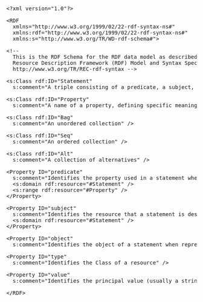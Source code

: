 <pre>
&#x003c;?xml version="1.0"?&#x003e;

&#x003c;RDF
  xmlns="http://www.w3.org/1999/02/22-rdf-syntax-ns#"
  xmlns:rdf="http://www.w3.org/1999/02/22-rdf-syntax-ns#"
  xmlns:s="http://www.w3.org/TR/WD-rdf-schema#"&#x003e;

&#x003c;!--
  This is the RDF Schema for the RDF data model as described in the
  Resource Description Framework (RDF) Model and Syntax Specification
  http://www.w3.org/TR/REC-rdf-syntax --&#x003e;

&#x003c;s:Class rdf:ID="Statement"
  s:comment="A triple consisting of a predicate, a subject, and an object." /&#x003e;

&#x003c;s:Class rdf:ID="Property"
  s:comment="A name of a property, defining specific meaning for the property" /&#x003e;

&#x003c;s:Class rdf:ID="Bag"
  s:comment="An unordered collection" /&#x003e;

&#x003c;s:Class rdf:ID="Seq"
  s:comment="An ordered collection" /&#x003e;

&#x003c;s:Class rdf:ID="Alt"
  s:comment="A collection of alternatives" /&#x003e;

&#x003c;Property ID="predicate"
  s:comment="Identifies the property used in a statement when representing the statement in reified form"&#x003e;
  &#x003c;s:domain rdf:resource="#Statement" /&#x003e;
  &#x003c;s:range rdf:resource="#Property" /&#x003e;
&#x003c;/Property>

&#x003c;Property ID="subject"
  s:comment="Identifies the resource that a statement is describing when representing the statement in reified form"&#x003e;
  &#x003c;s:domain rdf:resource="#Statement" /&#x003e;
&#x003c;/Property&#x003e;

&#x003c;Property ID="object"
  s:comment="Identifies the object of a statement when representing the statement in reified form" /&#x003e;

&#x003c;Property ID="type"
  s:comment="Identifies the Class of a resource" /&#x003e;

&#x003c;Property ID="value"
  s:comment="Identifies the principal value (usually a string) of a property when the property value is a structured resource" /&#x003e;

&#x003c;/RDF&#x003e;
</pre>

